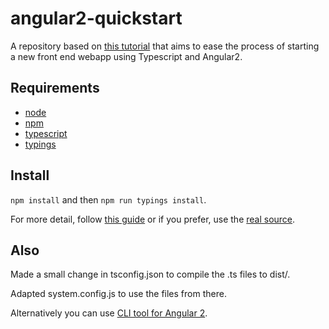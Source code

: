 # angular2-quickstart

A repository based on [this tutorial](https://angular.io/docs/ts/latest/quickstart.html) that aims to ease the process of starting a new front end webapp using Typescript and Angular2.

## Requirements

 - [node](http://nodejs.org/)
 - [npm](http://npmjs.org/)
 - [typescript](https://www.npmjs.com/package/typescript)
 - [typings](https://www.npmjs.com/package/typings)

## Install

`npm install` and then `npm run typings install`.

For more detail, follow [this guide](https://angular.io/docs/ts/latest/quickstart.html) or if you prefer, use the [real source](https://angular.io/docs/ts/latest/quickstart.html).

## Also

Made a small change in tsconfig.json to compile the .ts files to dist/. 

Adapted system.config.js to use the files from there.

Alternatively you can use [CLI tool for Angular 2](https://github.com/angular/angular-cli).
